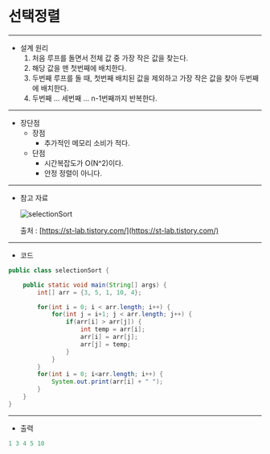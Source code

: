# 선택정렬

---

- 설계 원리
    1. 처음 루프를 돌면서 전체 값 중 가장 작은 값을 찾는다.
    2. 해당 값을 맨 첫번째에 배치한다.
    3. 두번째 루프를 돌 때, 첫번째 배치된 값을 제외하고 가장 작은 값을 찾아 두번째에 배치한다.
    4. 두번째 … 세번째 … n-1번째까지 반복한다.

---

- 장단점
    - 장점
        - 추가적인 메모리 소비가 적다.
    - 단점
        - 시간복잡도가 O(N^2)이다.
        - 안정 정렬이 아니다.

---

- 참고 자료
    
    ![selectionSort](https://img1.daumcdn.net/thumb/R1280x0/?scode=mtistory2&fname=https%3A%2F%2Fblog.kakaocdn.net%2Fdn%2FcO4e4B%2FbtqNhbVoPkl%2F2ZLzCObztYU79fb9dkns8K%2Fimg.png)
    
    출처 : [https://st-lab.tistory.com/](https://st-lab.tistory.com/)
    
---

- 코드

```java
public class selectionSort {

    public static void main(String[] args) {
        int[] arr = {3, 5, 1, 10, 4};

        for(int i = 0; i < arr.length; i++) {
            for(int j = i+1; j < arr.length; j++) {
                if(arr[i] > arr[j]) {
                    int temp = arr[i];
                    arr[i] = arr[j];
                    arr[j] = temp;
                }
            }
        }
        for(int i = 0; i<arr.length; i++) {
            System.out.print(arr[i] + " ");
        }
    }
}
```

---

- 출력

```java
1 3 4 5 10
```